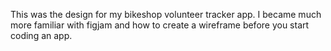 This was the design for my bikeshop volunteer tracker app. I became much more familiar with figjam and how to create a wireframe before you start coding an app.
